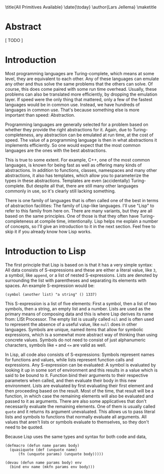 \title{All Primitives Available}
\date{\today}
\author{Lars Jellema}
\maketitle

# Abstract

[ TODO ]

# Introduction

Most programming languages are Turing-complete, which means at some level, they
are equivalent to each other. Any of these languages can emulate any other and
thus solve the same problems that the others can solve. Of course, this does
come paired with some run time overhead. Usually, these problems can also be
translated more efficiently, by dropping the emulation layer. If speed were the
only thing that mattered, only a few of the fastest languages would be in common
use. Instead, we have hundreds of languages in common use. That's because
something else is more important than speed: Abstraction.

Programming languages are generally selected for a problem based on whether they
provide the right abstractions for it. Again, due to Turing-completeness, any
abstraction can be emulated at run time, at the cost of speed. The value of a
programming language is then in what abstractions it implements efficiently. So
one would expect that the most common languages are the ones with the best
abstractions.

This is true to some extent. For example, C++, one of the most common languages,
is known for being fast as well as offering many kinds of abstractions. In
addition to functions, classes, namespaces and many other abstractions, it also
has templates, which allow you to parameterize the types in these abstractions.
Templates are even (accidentally) Turing-complete. But despite all that, there
are still many other languages commonly in use, so it's clearly still lacking
something.

There is one family of languages that is often called one of the best in terms
of abstraction facilities: The family of Lisp-like languages. I'll use "Lisp" to
refer to this family from here on. There are many variants, but they are all
based on the same principles. One of those is that they often have
Turing-completeness at compile time, intentionally. Lisp helps me explain a
number of concepts, so I'll give an introduction to it in the next section. Feel
free to skip it if you already know how Lisp works.

# Introduction to Lisp

The first principle that Lisp is based on is that it has a very simple syntax:
All data consists of S-expressions and these are either a literal value, like
`3`, a symbol, like `append`, or a list of nested S-expressions. Lists are
denoted by surrounding the list with parentheses and separating its elements
with spaces. An example S-expression would be:

```
(symbol (another list) "a string" () 1337)
```

This S-expression is a list of five elements: First a symbol, then a list of two
symbols, then a string, an empty list and a number. Lists are used as the
primary means of composing data and this is where Lisp derives its name from:
LISt Processor. The empty list is usually called `nil` and is often used to
represent the absence of a useful value, like `null` does in other languages.
Symbols are unique, named items that allow for symbolic expressions, which is a
somewhat more abstract way of thinking than using concrete values. Symbols do
not need to consist of just alphanumeric characters, symbols like `+` and `<=`
are valid as well.

In Lisp, all code also consists of S-expressions: Symbols represent names for
functions and values, while lists represent function calls and expressions. Any
S-expression can be evaluated: A symbol is evaluated by looking it up in some
sort of environment and this results in a value which is said to be bound to it.
Function bind their arguments to their respective parameters when called, and
then evaluate their body in this new environment. Lists are evaluated by first
evaluating their first element and then proceeding based on the result. Most of
the time, that result will be a function, in which case the remaining elements
will also be evaluated and passed to it as arguments. There are also some
applicatives that don't necessarily evaluate the remaining elements. One of them
is usually called `quote` and it returns its argument unevaluated. This allows
us to pass literal lists and symbols to functions that normally evaluate all
arguments. All values that aren't lists or symbols evaluate to themselves, so
they don't need to be quoted.

Because Lisp uses the same types and syntax for both code and data,

```
(defmacro (defun name params body)
  (quasiquote (def (unquote name)
      (fn (unquote params) (unquote body)))))
```

```
(devau (defun name params body) env
  (bind env name (mkfn params env body)))
```
